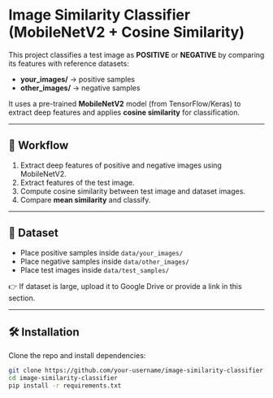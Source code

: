# Image Similarity Classifier (MobileNetV2 + Cosine Similarity)

This project classifies a test image as **POSITIVE** or **NEGATIVE** by comparing its features with reference datasets:
- **your_images/** → positive samples
- **other_images/** → negative samples

It uses a pre-trained **MobileNetV2** model (from TensorFlow/Keras) to extract deep features and applies **cosine similarity** for classification.

---

## 🚀 Workflow
1. Extract deep features of positive and negative images using MobileNetV2.
2. Extract features of the test image.
3. Compute cosine similarity between test image and dataset images.
4. Compare **mean similarity** and classify.

---

## 📂 Dataset
- Place positive samples inside `data/your_images/`
- Place negative samples inside `data/other_images/`
- Place test images inside `data/test_samples/`

👉 If dataset is large, upload it to Google Drive or provide a link in this section.

---

## 🛠️ Installation
Clone the repo and install dependencies:
```bash
git clone https://github.com/your-username/image-similarity-classifier.git
cd image-similarity-classifier
pip install -r requirements.txt
